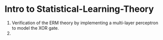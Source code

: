 # Intro to Statistical-Learning-Theory
1. Verification of the ERM theory by implementing a multi-layer perceptron to model the XOR gate.
2. 
